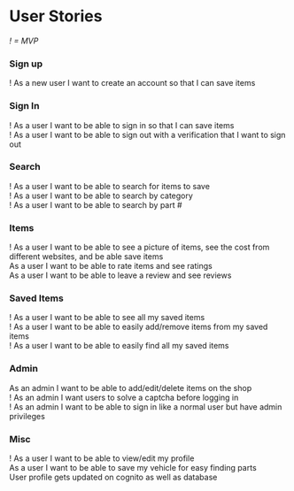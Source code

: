 # User Stories

_! = MVP_ 
### Sign up
! As a new user I want to create an account so that I can save items

### Sign In
! As a user I want to be able to sign in so that I can save items\
! As a user I want to be able to sign out with a verification that I want to sign out

### Search
! As a user I want to be able to search for items to save \
! As a user I want to be able to search by category \
! As a user I want to be able to search by part #

### Items
! As a user I want to be able to see a picture of items, see the cost from different websites, 
and be able save items \
As a user I want to be able to rate items and see ratings \
As a user I want to be able to leave a review and see reviews

### Saved Items
! As a user I want to be able to see all my saved items \
! As a user I want to be able to easily add/remove items from my saved items \
! As a user I want to be able to easily find all my saved items

### Admin
 As an admin I want to be able to add/edit/delete items on the shop \
! As an admin I want users to solve a captcha before logging in \
! As an admin I want to be able to sign in like a normal user but have admin privileges 

### Misc
! As a user I want to be able to view/edit my profile \
As a user I want to be able to save my vehicle for easy finding parts \
User profile gets updated on cognito as well as database